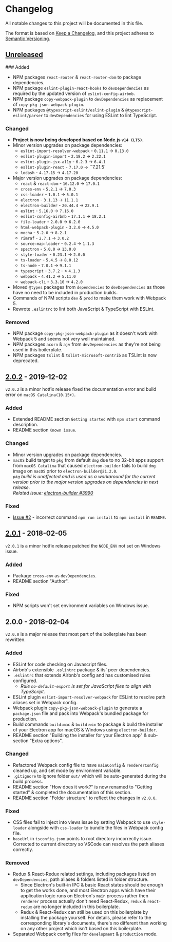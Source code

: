 # Changelog
All notable changes to this project will be documented in this file.

The format is based on [Keep a Changelog](https://keepachangelog.com/en/1.0.0/),
and this project adheres to [Semantic Versioning](https://semver.org/spec/v2.0.0.html).

## [Unreleased]
### Added
- NPM packages `react-router` & `react-router-dom` to package dependencies.
- NPM package `eslint-plugin-react-hooks` to `devDependencies` as required by
  the updated version of `eslint-config-airbnb`.
- NPM package `copy-webpack-plugin` to `devDependencies` as replacement of
  `copy-pkg-json-webpack-plugin`.
- NPM packages `@typescript-eslint/eslint-plugin` & `@typescript-eslint/parser`
  to `devDependencies` for using ESLint to lint TypeScript.

### Changed
- __Project is now being developed based on Node.js `v14 (LTS)`.__
- Minor version upgrades on package dependencies:
  - `eslint-import-resolver-webpack` - `0.11.1` -> `0.13.0`
  - `eslint-plugin-import` - `2.18.2` -> `2.22.1`
  - `eslint-plugin-jsx-a11y` - `6.2.3` -> `6.4.1`
  - `eslint-plugin-react` - `7.17.0` -> ``7.21.5`
  - `lodash` - `4.17.15` -> `4.17.20`
- Major version upgrades on package dependencies:
  - `react` & `react-dom` - `16.12.0` -> `17.0.1`
  - `cross-env` - `5.2.1` -> `7.0.3`
  - `css-loader` - `1.0.1` -> `5.0.1`
  - `electron` - `3.1.13` -> `11.1.1`
  - `electron-builder` - `20.44.4` -> `22.9.1`
  - `eslint` - `5.16.0` -> `7.16.0`
  - `eslint-config-airbnb` - `17.1.1` -> `18.2.1`
  - `file-loader` - `2.0.0` -> `6.2.0`
  - `html-webpack-plugin` - `3.2.0` -> `4.5.0`
  - `mocha` - `5.2.0` -> `8.2.1`
  - `rimraf` - `2.7.1` -> `3.0.2`
  - `source-map-loader` - `0.2.4` -> `1.1.3`
  - `spectron` - `5.0.0` -> `13.0.0`
  - `style-loader` - `0.23.1` -> `2.0.0`
  - `ts-loader` - `5.4.5` -> `8.0.12`
  - `ts-node` - `7.0.1` -> `9.1.1`
  - `typescript` - `3.7.2` - > `4.1.3`
  - `webpack` - `4.41.2` -> `5.11.0`
  - `webpack-cli` - `3.3.10` -> `4.2.0`
- Moved `@types` packages from `dependencies` to `devDependencies` as those
  have no need to be included in production builds.
- Commands of NPM scripts `dev` & `prod` to make them work with Webpack 5.
- Rewrote `.eslintrc` to lint both JavaScript & TypeScript with ESLint.

### Removed
- NPM package `copy-pkg-json-webpack-plugin` as it doesn't work with Webpack 5
  and seems not very well maintained.
- NPM packages `acorn` & `ajv` from `devDependencies` as they're not being used
  in this boilerplate.
- NPM packages `tslint` & `tslint-microsoft-contrib` as TSLint is now
  deprecated.

## [2.0.2] - 2019-12-02
`v2.0.2` is a minor hotfix release fixed the documentation error and build 
error on `macOS Catalina(10.15+)`.

### Added
- Extended README section `Getting started` with `npm start` command 
  description.
- README section `Known issue`.

### Changed
- Minor version upgrades on package dependencies.
- `macOS` build target to `pkg` from default `dmg` due to no 32-bit apps 
  support from `macOS Catalina` that caused `electron-builder` fails to build 
  `dmg` image on `macOS` prior to `electron-builder@21.2.0`.  
  _`pkg` build is unaffected and is used as a workaround for the current version 
  prior to the major version upgrades on dependencies in next release._  
  _Related issue: [electron-builder #3990](https://github.com/electron-userland/electron-builder/issues/3990)_

### Fixed
- [Issue #2] - incorrect command `npm run install` to `npm install` in `README`.

## [2.0.1] - 2018-02-05
`v2.0.1` is a minor hotfix release patched the `NODE_ENV` not set on Windows 
issue.

### Added
- Package `cross-env` as `devDependencies`.
- README section "Author".

### Fixed
- NPM scripts won't set environment variables on Windows issue.

## 2.0.0 - 2018-02-04
`v2.0.0` is a major release that most part of the boilerplate has been rewritten.

### Added
- ESLint for code checking on Javascript files.
- Airbnb's extensible `.eslintrc` package & its' peer dependencies. 
- `.eslintrc` that extends Airbnb's config and has customised rules configured.
  - _Rule `no-default-export` is set for JavaScript files to align with
    TypeScript._
- ESLint plugin `eslint-import-resolver-webpack` for ESLint to resolve path
  aliases set in Webpack config.
- Webpack plugin `copy-pkg-json-webpack-plugin` to generate a `package.json` 
  file and pack into Webpack's bundled package for production.
- Build commands `build:mac` & `build:win` to package & build the installer of 
  your Electron app for macOS & Windows using `electron-builder`.
- README section "Building the installer for your Electron app" & sub-section 
  "Extra options".

### Changed
- Refactored Webpack config file to have `mainConfig` & `rendererConfig` 
  cleaned up, and set mode by environment variable.
- `.gitignore` to ignore folder `out/` which will be auto-generated during the 
  build process.
- README section "How does it work?" is now renamed to "Getting started" & 
  completed the documentation of this section.
- README section "Folder structure" to reflect the changes in `v2.0.0`.

### Fixed
- CSS files fail to inject into views issue by setting Webpack to use 
  `style-loader` alongside with `css-loader` to bundle the files in Webpack 
  config file.
- `baseUrl` in `tsconfig.json` points to root directory incorrectly issue. 
  Corrected to current directory so VSCode can resolves the path aliases 
  correctly.

### Removed
- Redux & React-Redux related settings, including packages listed on 
`devDependencies`, path aliases & folders listed in folder structure.
  - Since Electron's built-in IPC & basic React states should be enough to get 
    the works done, and most Electron apps which have their application logic 
    runs on Electron's `main` process rather then `renderer` process actually 
    don't need React-Redux, `redux` & `react-redux` are no longer included in 
    this boilerplate.
  - Redux & React-Redux can still be used on this boilerplate by installing the 
    package yourself. For details, please refer to the corresponding library's 
    documents, there's no different than working on any other project which 
    isn't based on this boilerplate.
- Separated Webpack config files for `development` & `production` mode.

[Unreleased]: https://github.com/Devtography/electron-react-typescript-webpack-boilerplate/compare/v2.0.2...HEAD
[2.0.1]: https://github.com/Devtography/electron-react-typescript-webpack-boilerplate/compare/v2.0.0...v2.0.1
[2.0.2]: https://github.com/Devtography/electron-react-typescript-webpack-boilerplate/compare/v2.0.1...v2.0.2

[Issue #2]: https://github.com/Devtography/electron-react-typescript-webpack-boilerplate/issues/2
